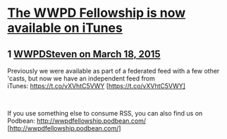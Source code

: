 # [The WWPD Fellowship is now available on iTunes](https://community.fantasyflightgames.com/topic/138194-the-wwpd-fellowship-is-now-available-on-itunes/)

## 1 [WWPDSteven on March 18, 2015](https://community.fantasyflightgames.com/topic/138194-the-wwpd-fellowship-is-now-available-on-itunes/?do=findComment&comment=1494882)

Previously we were available as part of a federated feed with a few other 'casts, but now we have an independent feed from iTunes: https://t.co/vXVhtC5VWY [https://t.co/vXVhtC5VWY]

 

If you use something else to consume RSS, you can also find us on Podbean: http://wwpdfellowship.podbean.com/ [http://wwpdfellowship.podbean.com/]

